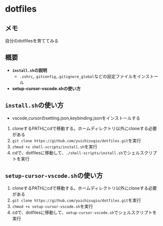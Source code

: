 # **dotfiles**
## **メモ**
自分のdotfilesを育ててみる
## **概要**
- **`install.sh`の説明**
  - `.zshrc`,`.gitconfig`,`.gitignore_global`などの設定ファイルをインストール
- **setup-cursor-vscode.shの使い方**
## **`install.sh`の使い方**
- vscode,cursorのsetting.json,keybinding.jsonをインストールする
1. cloneするPATHにcdで移動する。ホームディレクトリ以外にcloneする必要がある
2. `git clone https://github.com/yuichisugio/dotfiles.git`を実行
3. `chmod +x shell-scripts/install.sh`を実行
4. cdで、dotfilesに移動して、`./shell-scripts/install.sh`でシェルスクリプトを実行
## **`setup-cursor-vscode.sh`の使い方**
1. cloneするPATHにcdで移動する。ホームディレクトリ以外にcloneする必要がある
2. `git clone https://github.com/yuichisugio/dotfiles.git`を実行
3. `chmod +x setup-cursor-vscode.sh`を実行
4. cdで、dotfilesに移動して、`setup-cursor-vscode.sh`でシェルスクリプトを実行
